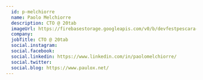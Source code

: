 ```yaml
---
  id: p-melchiorre
  name: Paolo Melchiorre
  description: CTO @ 20tab
  imageUrl: https://firebasestorage.googleapis.com/v0/b/devfestpescara-2023.appspot.com/o/speakers%2Fp-melchiorre.png?alt=media&token=1fa9b598-1621-4081-990a-d6a3e2de85f4
  company: 
  jobTitle: CTO @ 20tab
  social.instagram: 
  social.facebook: 
  social.linkedin: https://www.linkedin.com/in/paolomelchiorre/
  social.twitter: 
  social.blog: https://www.paulox.net/
---
```


  